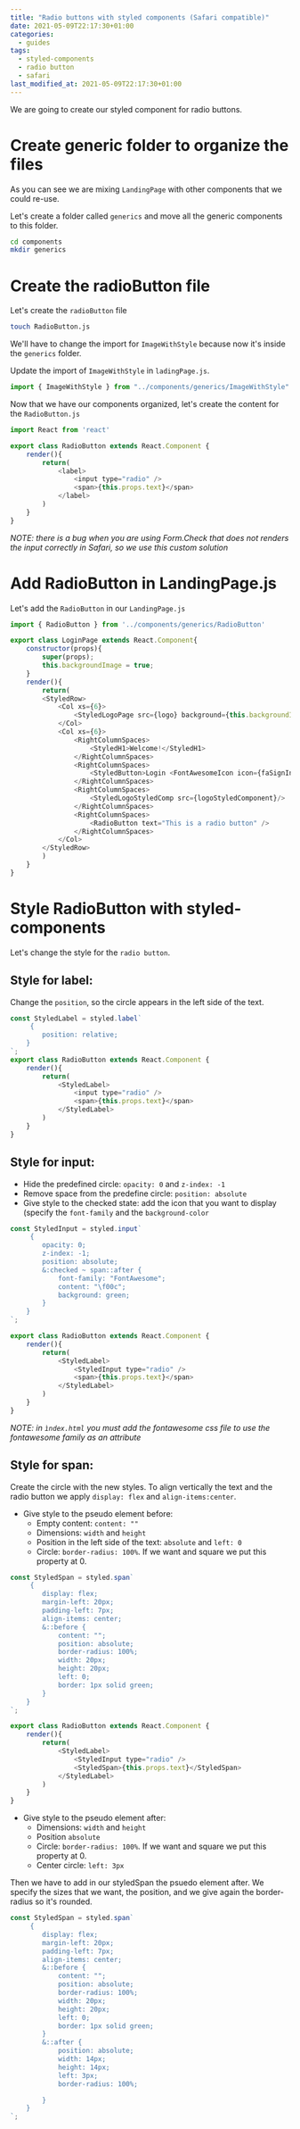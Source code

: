 ```yaml
---
title: "Radio buttons with styled components (Safari compatible)"
date: 2021-05-09T22:17:30+01:00
categories:
  - guides
tags:
  - styled-components
  - radio button
  - safari 
last_modified_at: 2021-05-09T22:17:30+01:00
---
```


We are going to create our styled component for radio buttons. 

# Create generic folder to organize the files

As you can see we are mixing `LandingPage` with other components that we could re-use. 

Let's create a folder called `generics` and move all the generic components to this folder. 

```sh
cd components
mkdir generics
```

# Create the radioButton file

Let's create the `radioButton` file

```sh
touch RadioButton.js
```

We'll have to change the import for `ImageWithStyle` because now it's inside the `generics` folder. 

Update the import of `ImageWithStyle` in `ladingPage.js`.

```javascript
import { ImageWithStyle } from "../components/generics/ImageWithStyle"
```
Now that we have our components organized, let's create the content for the `RadioButton.js`

```javascript
import React from 'react'

export class RadioButton extends React.Component {
    render(){
        return(
            <label>
                <input type="radio" />
                <span>{this.props.text}</span>
            </label>
        )
    }
}
```
*NOTE: there is a bug when you are using Form.Check that does not renders the input correctly in Safari, so we use this custom solution*

# Add RadioButton in LandingPage.js

Let's add the `RadioButton` in our `LandingPage.js`

```javascript
import { RadioButton } from '../components/generics/RadioButton'

export class LoginPage extends React.Component{
    constructor(props){
        super(props);
        this.backgroundImage = true;
    }
    render(){
        return(
        <StyledRow>
            <Col xs={6}>
                <StyledLogoPage src={logo} background={this.backgroundImage}/>
            </Col>
            <Col xs={6}>
                <RightColumnSpaces>
                    <StyledH1>Welcome!</StyledH1>
                </RightColumnSpaces>
                <RightColumnSpaces>
                    <StyledButton>Login <FontAwesomeIcon icon={faSignInAlt}/></StyledButton>
                </RightColumnSpaces>
                <RightColumnSpaces>
                    <StyledLogoStyledComp src={logoStyledComponent}/>
                </RightColumnSpaces>
                <RightColumnSpaces>
                    <RadioButton text="This is a radio button" />
                </RightColumnSpaces>
            </Col>
        </StyledRow>
        )
    }
}
```

# Style RadioButton with styled-components

Let's change the style for the `radio button`.

## Style for label: 

Change the `position`, so the circle appears in the left side of the text. 

``` javascript
const StyledLabel = styled.label`
     {
        position: relative;
    }
`;
export class RadioButton extends React.Component {
    render(){
        return(
            <StyledLabel>
                <input type="radio" />
                <span>{this.props.text}</span>
            </StyledLabel>
        )
    }
}
```

## Style for input:

- Hide the predefined circle: `opacity: 0` and `z-index: -1`
- Remove space from the predefine circle: `position: absolute`
- Give style to the checked state: add the icon that you want to display (specify the `font-family` and the `background-color`

```javascript
const StyledInput = styled.input`
     {
        opacity: 0;
        z-index: -1;
        position: absolute;
        &:checked ~ span::after {
            font-family: "FontAwesome";
            content: "\f00c";
            background: green;
        }
    }
`;

export class RadioButton extends React.Component {
    render(){
        return(
            <StyledLabel>
                <StyledInput type="radio" />
                <span>{this.props.text}</span>
            </StyledLabel>
        )
    }
}
```

*NOTE: in `ìndex.html` you must add the fontawesome css file to use the fontawesome family as an attribute*

## Style for span: 

Create the circle with the new styles. To align vertically the text and the radio button we apply `display: flex` and `align-items:center`.
- Give style to the pseudo element before: 
  - Empty content: `content: ""`
  - Dimensions: `width` and `height`
  - Position in the left side of the text: `absolute` and `left: 0`
  - Circle: `border-radius: 100%`. If we want and square we put this property at 0.

``` javascript 
const StyledSpan = styled.span`
     {
        display: flex;
        margin-left: 20px;
        padding-left: 7px;
        align-items: center;
        &::before {
            content: "";
            position: absolute;
            border-radius: 100%;
            width: 20px;
            height: 20px;
            left: 0;
            border: 1px solid green;
        }
    }
`;

export class RadioButton extends React.Component {
    render(){
        return(
            <StyledLabel>
                <StyledInput type="radio" />
                <StyledSpan>{this.props.text}</StyledSpan>
            </StyledLabel>
        )
    }
}
```

- Give style to the pseudo element after: 
  - Dimensions: `width` and `height`
  - Position  `absolute`
  - Circle: `border-radius: 100%`. If we want and square we put this property at 0.
  - Center circle: `left: 3px`

Then we have to add in our styledSpan the psuedo element after. We specify the sizes that we want, the position, and we give again the border-radius so it's rounded. 
```javascript
const StyledSpan = styled.span`
     {
        display: flex;
        margin-left: 20px;
        padding-left: 7px;
        align-items: center;
        &::before {
            content: "";
            position: absolute;
            border-radius: 100%;
            width: 20px;
            height: 20px;
            left: 0;
            border: 1px solid green;
        }
        &::after {
            position: absolute;
            width: 14px;
            height: 14px;
            left: 3px;
            border-radius: 100%;

        }
    }
`;
```